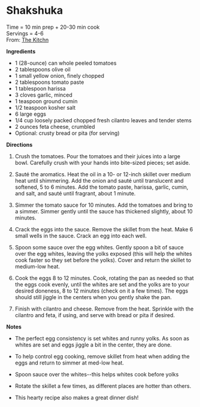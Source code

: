 Shakshuka
=====
Time = 10 min prep + 20-30 min cook \
Servings = 4-6 \
From: [The Kitchn](https://www.thekitchn.com/shakshuka-22925583) 

**Ingredients**
- 1 (28-ounce) can whole peeled tomatoes
- 2 tablespoons olive oil
- 1 small yellow onion, finely chopped
- 2 tablespoons tomato paste
- 1 tablespoon harissa
- 3 cloves garlic, minced
- 1 teaspoon ground cumin
- 1/2 teaspoon kosher salt
- 6 large eggs
- 1/4 cup loosely packed chopped fresh cilantro leaves and tender stems
- 2 ounces feta cheese, crumbled
- Optional: crusty bread or pita (for serving)

**Directions**

1. Crush the tomatoes. Pour the tomatoes and their juices into a large bowl. Carefully crush with your hands into bite-sized pieces; set aside.

2. Sauté the aromatics. Heat the oil in a 10- or 12-inch skillet over medium heat until shimmering. Add the onion and sauté until translucent and softened, 5 to 6 minutes. Add the tomato paste, harissa, garlic, cumin, and salt, and sauté until fragrant, about 1 minute.

3. Simmer the tomato sauce for 10 minutes. Add the tomatoes and bring to a simmer. Simmer gently until the sauce has thickened slightly, about 10 minutes.

4. Crack the eggs into the sauce. Remove the skillet from the heat. Make 6 small wells in the sauce. Crack an egg into each well.

5. Spoon some sauce over the egg whites. Gently spoon a bit of sauce over the egg whites, leaving the yolks exposed (this will help the whites cook faster so they set before the yolks). Cover and return the skillet to medium-low heat.

6. Cook the eggs 8 to 12 minutes. Cook, rotating the pan as needed so that the eggs cook evenly, until the whites are set and the yolks are to your desired doneness, 8 to 12 minutes (check on it a few times). The eggs should still jiggle in the centers when you gently shake the pan.

7. Finish with cilantro and cheese. Remove from the heat. Sprinkle with the cilantro and feta, if using, and serve with bread or pita if desired.

**Notes**

- The perfect egg consistency is set whites and runny yolks. As soon as whites are set and eggs jiggle a bit in the center, they are done. 

- To help control egg cooking, remove skillet from heat when adding the eggs and return to simmer at med-low heat. 

- Spoon sauce over the whites--this helps whites cook before yolks

- Rotate the skillet a few times, as different places are hotter than others.

- This hearty recipe also makes a great dinner dish!  

